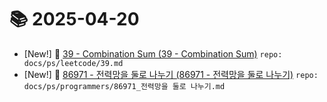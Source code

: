 # 📚 2025-04-20
- [New!] 📗 [39 - Combination Sum (39 - Combination Sum)](https://til.qriosity.dev/featured/ps/leetcode/39) `repo: docs/ps/leetcode/39.md`
- [New!] 📗 [86971 - 전력망을 둘로 나누기 (86971 - 전력망을 둘로 나누기)](https://til.qriosity.dev/featured/ps/programmers/86971_전력망을%20둘로%20나누기) `repo: docs/ps/programmers/86971_전력망을 둘로 나누기.md`
